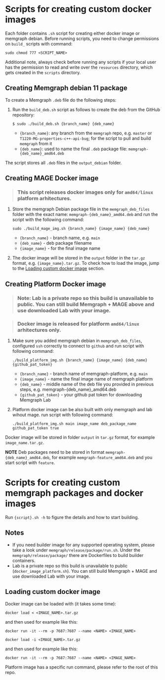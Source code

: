 # Scripts for creating custom docker images

Each folder contains `.sh` script for creating either docker image or memgraph debian. Before running scripts, you need to change permissions on `build_` scripts with command:

```
sudo chmod 777 <SCRIPT_NAME>
```

Additional note, always check before running any scripts if your local user has the permission to read and write over the `resources` directory, which gets created in the `scripts` directory.

## Creating Memgraph debian 11 package

To create a Memgraph `.deb` file do the following steps:

1. Run the `build_deb.sh` script as follows to create the deb from the GitHub repository:

    ```console
    $ sudo ./build_deb.sh {branch_name} {deb_name}
    ```
   - `{branch_name}`: any branch from the `memgraph` repo, e.g. `master` or `T1220-MG-properties-c++-api-bug`; for the script to pull and build `memgraph` from it
   - `{deb_name}`: used to name the final  `.deb` package file: `memgraph-{deb_name}_amd64.deb`


The script stores all `.deb` files in the `output_debian` folder.

## Creating MAGE Docker image

> ### This script releases docker images **only** for `amd64/linux` platform arhitectures. 

1. Store the memgraph Debian package file in the `memgraph_deb_files` folder with the exact name: `memgraph-{deb_name}_amd64.deb` and run the script with the following command:

    ```
    sudo ./build_mage_img.sh {branch_name} {image_name} {deb_name}
    ```
    - `{branch_name}` - branch name, e.g. `main`
    - `{deb_name}` - deb package filename 
    - `{image_name}` - for the final image name

3. The docker image will be stored in the `output` folder in the `tar.gz` format, e.g. `{image_name}.tar.gz`. To check how to load the image, jump to the [Loading custom docker image](#loading-custom-docker-image) section.


## Creating Platform Docker image

> ### Note: Lab is a private repo so this build is unavailable to public. You can still build Memgraph + MAGE above and use downloaded Lab with your image.

> ### Docker image is released for platform `amd64/linux` arhitectures only.

1. Make sure you added memgraph debian in `memgraph_deb_files`, configured `ssh` correctly to connect to `github` and run script with following command:
    ```
    ./build_platform_img.sh {branch_name} {image_name} {deb_name} {github_pat_token}

    ```
    - `{branch_name}` - branch name of memgraph-platform, e.g. `main`
    - `{image_name}` - name the final image name of memgraph platform
    - `{deb_name}` - middle name of the deb file you provided in previous steps, e.g. memgraph-{deb_name}_amd64.deb
    - `{github_pat_token}` - your github pat token for downloading Memgraph Lab


2. Platform docker image can be also built with only memgraph and lab wihout mage.  run script with following command:
    ```
    ./build_platform_img.sh main image_name deb_package_name github_pat_token true

    ```

Docker image will be stored in folder `output` in `tar.gz` format, for example `image_name.tar.gz`.


**NOTE** Deb packages need to be stored in format `memgraph-{deb_name}_amd64.deb`, for example `memgraph-feature_amd64.deb` and you start script with `feature`.

# Scripts for creating custom memgraph packages and docker images

Run `{script}.sh -h` to figure the details and how to start building.

## Notes

* If you need builder image for any supported operating system, please take a
  look under `memgraph/release/package/run.sh`. Under the
  `memgraph/release/package/` there are Dockerfiles to build builder
  containers.
* Lab is a private repo so this build is unavailable to public
  (`docker_image_platform.sh`). You can still build Memgraph + MAGE and use
  downloaded Lab with your image.

## Loading custom docker image

Docker image can be loaded with (it takes some time):

```
docker load < <IMAGE_NAME>.tar.gz
```

and then used for example like this:

```
docker run -it --rm -p 7687:7687 --name <NAME> <IMAGE_NAME>
```
```
docker load -i <IMAGE_NAME>.tar.gz
```
and then used for example like this:
```
docker run -it --rm -p 7687:7687 --name <NAME> <IMAGE_NAME>
```
Platform image has a specific run command, please refer to the root of this repo.
